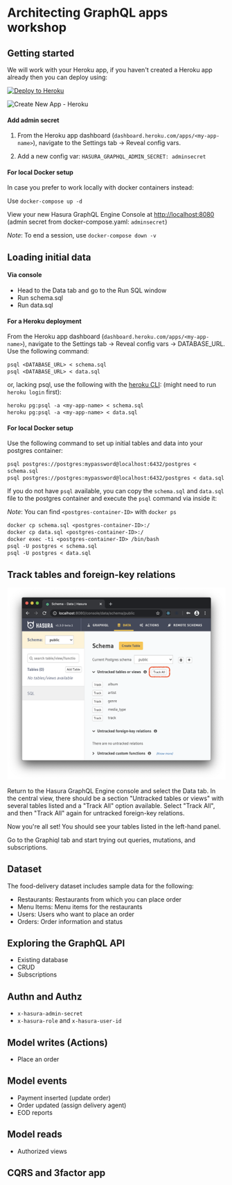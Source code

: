 # Architecting GraphQL apps workshop

## Getting started

We will work with your Heroku app, if you haven't created a Heroku app already then you can deploy using:

[![Deploy to
Heroku](https://www.herokucdn.com/deploy/button.svg)](https://heroku.com/deploy?template=https://github.com/hasura/graphql-engine-heroku)

![Create New App - Heroku](https://graphql-engine-cdn.hasura.io/heroku-repo/assets/create_new_app_heroku_3.png)

#### Add admin secret

1. From the Heroku app dashboard (`dashboard.heroku.com/apps/<my-app-name>`), navigate to the Settings tab -> Reveal config vars. 

2. Add a new config var:  `HASURA_GRAPHQL_ADMIN_SECRET: adminsecret` 


#### For local Docker setup

In case you prefer to work locally with docker containers instead:

Use `docker-compose up -d`

View your new Hasura GraphQL Engine Console at [http://localhost:8080](http://localhost:8080) (admin secret from docker-compose.yaml: `adminsecret`)

*Note*: To end a session, use `docker-compose down -v`


## Loading initial data

#### Via console
- Head to the Data tab and go to the Run SQL window
- Run schema.sql
- Run data.sql

#### For a Heroku deployment

From the Heroku app dashboard (`dashboard.heroku.com/apps/<my-app-name>`), navigate to the Settings tab -> Reveal config vars -> DATABASE_URL. Use the following command:

```
psql <DATABASE_URL> < schema.sql
psql <DATABASE_URL> < data.sql

```

or, lacking psql, use the following with the [heroku CLI](https://devcenter.heroku.com/articles/heroku-cli): (might need to run `heroku login` first):

```
heroku pg:psql -a <my-app-name> < schema.sql
heroku pg:psql -a <my-app-name> < data.sql

```

#### For local Docker setup

Use the following command to set up initial tables and data into your postgres container:

```
psql postgres://postgres:mypassword@localhost:6432/postgres < schema.sql 
psql postgres://postgres:mypassword@localhost:6432/postgres < data.sql 

```

If you do not have `psql` available, you can copy the `schema.sql` and `data.sql` file to the postgres container and execute the `psql` command via inside it:


*Note*:  You can find `<postgres-container-ID>` with `docker ps`

```
docker cp schema.sql <postgres-container-ID>:/
docker cp data.sql <postgres-container-ID>:/
docker exec -ti <postgres-container-ID> /bin/bash
psql -U postgres < schema.sql
psql -U postgres < data.sql
```

## Track tables and foreign-key relations

![Track tables in console](images/Hasura_setup_track_tables.png)

Return to the Hasura GraphQL Engine console and select the Data tab. In the central view, there should be a section "Untracked tables or views" with several tables listed and a "Track All" option available. Select "Track All", and then "Track All" again for untracked foreign-key relations.

Now you're all set! You should see your tables listed in the left-hand panel.

Go to the Graphiql tab and start trying out queries, mutations, and subscriptions.


## Dataset

The food-delivery dataset includes sample data for the following:

- Restaurants: Restaurants from which you can place order
- Menu Items: Menu items for the restaurants
- Users: Users who want to place an order
- Orders: Order information and status

## Exploring the GraphQL API

- Existing database
- CRUD
- Subscriptions

## Authn and Authz

- `x-hasura-admin-secret`
- `x-hasura-role` and `x-hasura-user-id`

## Model writes (Actions)

- Place an order

## Model events

- Payment inserted (update order)
- Order updated (assign delivery agent)
- EOD reports

## Model reads

- Authorized views

## CQRS and 3factor app
